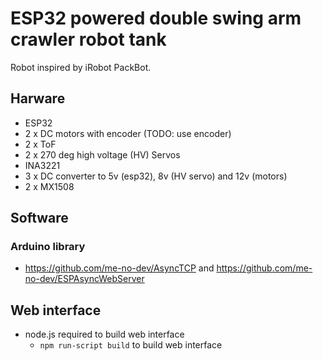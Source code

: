 # ESP32 powered double swing arm crawler robot tank
Robot inspired by iRobot PackBot.

## Harware
 - ESP32
 - 2 x DC motors with encoder (TODO: use encoder)
 - 2 x ToF
 - 2 x 270 deg high voltage (HV) Servos
 - INA3221
 - 3 x DC converter to 5v (esp32), 8v (HV servo) and 12v (motors)
 - 2 x MX1508

## Software
### Arduino library
 - https://github.com/me-no-dev/AsyncTCP and https://github.com/me-no-dev/ESPAsyncWebServer

## Web interface
 - node.js required to build web interface
   - `npm run-script build` to build web interface
